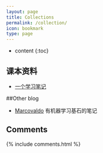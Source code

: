 ```yaml
---
layout: page
title: Collections
permalink: /collection/
icon: bookmark
type: page
---
```


* content
{:toc}

## 课本资料

* [一个学习笔记](https://github.com/CyC2018/Interview-Notebook)

##Other blog

* [Marcovaldo](https://marcovaldong.github.io)
	有机器学习基石的笔记



## Comments

{% include comments.html %}
